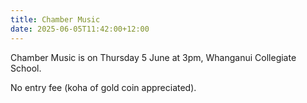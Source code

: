 ```yaml
---
title: Chamber Music
date: 2025-06-05T11:42:00+12:00
---
```

Chamber Music is on Thursday 5 June at 3pm, Whanganui Collegiate School.  

No entry fee (koha of gold coin appreciated).
